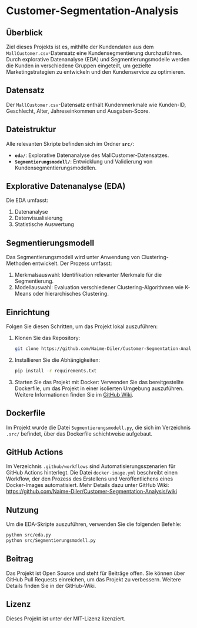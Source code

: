 # Customer-Segmentation-Analysis

## Überblick
Ziel dieses Projekts ist es, mithilfe der Kundendaten aus dem `MallCustomer.csv`-Datensatz eine Kundensegmentierung durchzuführen. Durch explorative Datenanalyse (EDA) und Segmentierungsmodelle werden die Kunden in verschiedene Gruppen eingeteilt, um gezielte Marketingstrategien zu entwickeln und den Kundenservice zu optimieren.

## Datensatz
Der `MallCustomer.csv`-Datensatz enthält Kundenmerkmale wie Kunden-ID, Geschlecht, Alter, Jahreseinkommen und Ausgaben-Score.

## Dateistruktur
Alle relevanten Skripte befinden sich im Ordner **`src/`**: 
- **`eda/`**: Explorative Datenanalyse des MallCustomer-Datensatzes.
- **`Segmentierungsmodell/`**: Entwicklung und Validierung von Kundensegmentierungsmodellen.

## Explorative Datenanalyse (EDA)
Die EDA umfasst:
1. Datenanalyse
2. Datenvisualisierung
3. Statistische Auswertung

## Segmentierungsmodell
Das Segmentierungsmodell wird unter Anwendung von Clustering-Methoden entwickelt. Der Prozess umfasst:
1. Merkmalsauswahl: Identifikation relevanter Merkmale für die Segmentierung.
2. Modellauswahl: Evaluation verschiedener Clustering-Algorithmen wie K-Means oder hierarchisches Clustering.

## Einrichtung
Folgen Sie diesen Schritten, um das Projekt lokal auszuführen:
1. Klonen Sie das Repository:
   ```bash
   git clone https://github.com/Naime-Diler/Customer-Segmentation-Analysis.git
   ```
2. Installieren Sie die Abhängigkeiten:
   ```bash
   pip install -r requirements.txt
   ```
3. Starten Sie das Projekt mit Docker:
   Verwenden Sie das bereitgestellte Dockerfile, um das Projekt in einer isolierten Umgebung auszuführen. Weitere Informationen finden Sie im [GitHub Wiki](https://github.com/Naime-Diler/Customer-Segmentation-Analysis/wiki).


## Dockerfile  
Im Projekt wurde die Datei `Segmentierungsmodell.py`, die sich im Verzeichnis `.src/` befindet, über das Dockerfile schichtweise aufgebaut.


## GitHub Actions
Im Verzeichnis `.github/workflows` sind Automatisierungsszenarien für GitHub Actions hinterlegt. Die Datei `docker-image.yml` beschreibt einen Workflow, der den Prozess des Erstellens und Veröffentlichens eines Docker-Images automatisiert. Mehr Details dazu unter GitHub Wiki: https://github.com/Naime-Diler/Customer-Segmentation-Analysis/wiki



## Nutzung
Um die EDA-Skripte auszuführen, verwenden Sie die folgenden Befehle:
```bash
python src/eda.py
python src/Segmentierungsmodell.py
```

## Beitrag
Das Projekt ist Open Source und steht für Beiträge offen. Sie können über GitHub Pull Requests einreichen, um das Projekt zu verbessern. Weitere Details finden Sie in der GitHub-Wiki.

## Lizenz
Dieses Projekt ist unter der MIT-Lizenz lizenziert.
